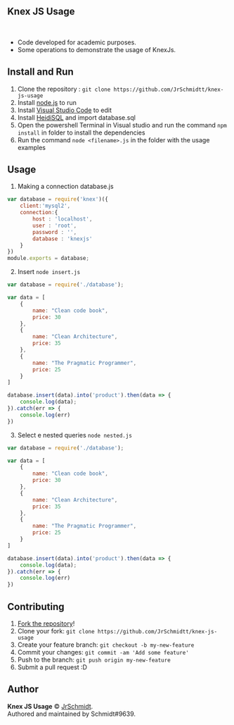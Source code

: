 ## **Knex JS Usage**

<div align="center">
    <a href=""><img src="http://knexjs.org/knex-logo.png" alt="" /></a>
</div><br>

* Code developed for academic purposes.
* Some operations to demonstrate the usage of KnexJs.

## Install and Run
1. Clone the repository : `git clone https://github.com/JrSchmidtt/knex-js-usage`
2. Install [node.js](https://nodejs.org/en/) to run 
3. Install [Visual Studio Code](https://code.visualstudio.com/) to edit 
4. Install [HeidiSQL](https://www.heidisql.com) and import database.sql
5. Open the powershell Terminal in Visual studio and run the command ``` npm install ``` in folder to install the dependencies
6. Run the command ```node <filename>.js``` in the folder with the usage examples

## Usage
1. Making a connection database.js

```javascript
var database = require('knex')({
    client:'mysql2',
    connection:{
        host : 'localhost',
        user : 'root',
        password : '',
        database : 'knexjs'
    }
})
module.exports = database;
```

2. Insert ```node insert.js```
```javascript
var database = require('./database');

var data = [
    {
        name: "Clean code book",
        price: 30
    },
    {
        name: "Clean Architecture",
        price: 35
    },
    {
        name: "The Pragmatic Programmer",
        price: 25
    }
]

database.insert(data).into('product').then(data => {
    console.log(data);
}).catch(err => {
    console.log(err)
})
```

3. Select e nested queries ```node nested.js```
```javascript
var database = require('./database');

var data = [
    {
        name: "Clean code book",
        price: 30
    },
    {
        name: "Clean Architecture",
        price: 35
    },
    {
        name: "The Pragmatic Programmer",
        price: 25
    }
]

database.insert(data).into('product').then(data => {
    console.log(data);
}).catch(err => {
    console.log(err)
})
```



## Contributing

1. [Fork the repository](https://github.com/JrSchmidtt/knex-js-usage/fork)!
2. Clone your fork: `git clone https://github.com/JrSchmidtt/knex-js-usage`
3. Create your feature branch: `git checkout -b my-new-feature`
4. Commit your changes: `git commit -am 'Add some feature'`
5. Push to the branch: `git push origin my-new-feature`
6. Submit a pull request :D

## Author

**Knex JS Usage** © [JrSchmidt](https://github.com/JrSchmidtt).  
Authored and maintained by Schmidt#9639.


